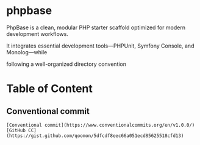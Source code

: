 # phpbase
PhpBase is a clean, modular PHP starter scaffold optimized for modern development workflows. 

It integrates essential development tools—PHPUnit, Symfony Console, and Monolog—while 

following a well-organized directory convention


# Table of  Content

## Conventional commit

    [Conventional commit](https://www.conventionalcommits.org/en/v1.0.0/) 
    [GitHub CC](https://gist.github.com/qoomon/5dfcdf8eec66a051ecd85625518cfd13)
